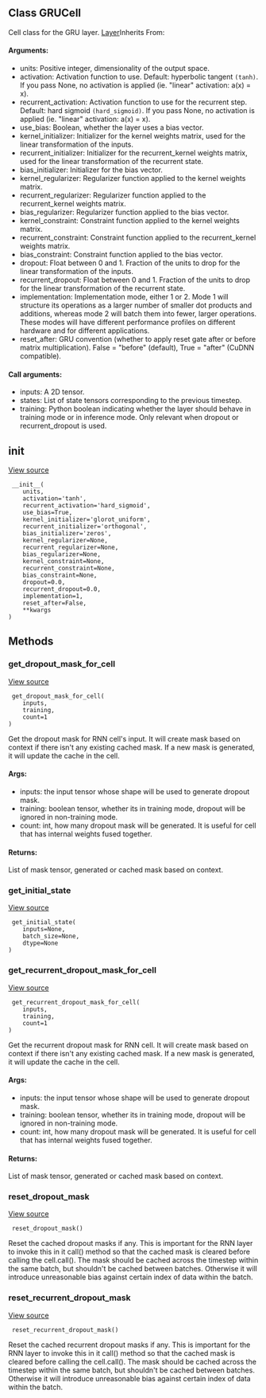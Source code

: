 ## Class GRUCell
Cell class for the GRU layer.
[Layer](https://tensorflow.google.cn/api_docs/python/tf/keras/layers/Layer)Inherits From: 

#### Arguments:
- units: Positive integer, dimensionality of the output space.
- activation: Activation function to use. Default: hyperbolic tangent `(tanh)`. If you pass None, no activation is applied (ie. "linear" activation: a(x) = x).
- recurrent_activation: Activation function to use for the recurrent step. Default: hard sigmoid `(hard_sigmoid)`. If you pass None, no activation is applied (ie. "linear" activation: a(x) = x).
- use_bias: Boolean, whether the layer uses a bias vector.
- kernel_initializer: Initializer for the kernel weights matrix, used for the linear transformation of the inputs.
- recurrent_initializer: Initializer for the recurrent_kernel weights matrix, used for the linear transformation of the recurrent state.
- bias_initializer: Initializer for the bias vector.
- kernel_regularizer: Regularizer function applied to the kernel weights matrix.
- recurrent_regularizer: Regularizer function applied to the recurrent_kernel weights matrix.
- bias_regularizer: Regularizer function applied to the bias vector.
- kernel_constraint: Constraint function applied to the kernel weights matrix.
- recurrent_constraint: Constraint function applied to the recurrent_kernel weights matrix.
- bias_constraint: Constraint function applied to the bias vector.
- dropout: Float between 0 and 1. Fraction of the units to drop for the linear transformation of the inputs.
- recurrent_dropout: Float between 0 and 1. Fraction of the units to drop for the linear transformation of the recurrent state.
- implementation: Implementation mode, either 1 or 2. Mode 1 will structure its operations as a larger number of smaller dot products and additions, whereas mode 2 will batch them into fewer, larger operations. These modes will have different performance profiles on different hardware and for different applications.
- reset_after: GRU convention (whether to apply reset gate after or before matrix multiplication). False = "before" (default), True = "after" (CuDNN compatible).
#### Call arguments:
- inputs: A 2D tensor.
- states: List of state tensors corresponding to the previous timestep.
- training: Python boolean indicating whether the layer should behave in training mode or in inference mode. Only relevant when dropout or recurrent_dropout is used.
## __init__
[View source](https://github.com/tensorflow/tensorflow/blob/r2.0/tensorflow/python/keras/layers/recurrent.py#L1550-L1592)


```
 __init__(
    units,
    activation='tanh',
    recurrent_activation='hard_sigmoid',
    use_bias=True,
    kernel_initializer='glorot_uniform',
    recurrent_initializer='orthogonal',
    bias_initializer='zeros',
    kernel_regularizer=None,
    recurrent_regularizer=None,
    bias_regularizer=None,
    kernel_constraint=None,
    recurrent_constraint=None,
    bias_constraint=None,
    dropout=0.0,
    recurrent_dropout=0.0,
    implementation=1,
    reset_after=False,
    **kwargs
)
```
## Methods
### get_dropout_mask_for_cell
[View source](https://github.com/tensorflow/tensorflow/blob/r2.0/tensorflow/python/keras/layers/recurrent.py#L1033-L1067)


```
 get_dropout_mask_for_cell(
    inputs,
    training,
    count=1
)
```
Get the dropout mask for RNN cell's input.
It will create mask based on context if there isn't any existing cached mask. If a new mask is generated, it will update the cache in the cell.
#### Args:
- inputs: the input tensor whose shape will be used to generate dropout mask.
- training: boolean tensor, whether its in training mode, dropout will be ignored in non-training mode.
- count: int, how many dropout mask will be generated. It is useful for cell that has internal weights fused together.
#### Returns:
List of mask tensor, generated or cached mask based on context.
### get_initial_state
[View source](https://github.com/tensorflow/tensorflow/blob/r2.0/tensorflow/python/keras/layers/recurrent.py#L1761-L1762)


```
 get_initial_state(
    inputs=None,
    batch_size=None,
    dtype=None
)
```
### get_recurrent_dropout_mask_for_cell
[View source](https://github.com/tensorflow/tensorflow/blob/r2.0/tensorflow/python/keras/layers/recurrent.py#L1069-L1105)


```
 get_recurrent_dropout_mask_for_cell(
    inputs,
    training,
    count=1
)
```
Get the recurrent dropout mask for RNN cell.
It will create mask based on context if there isn't any existing cached mask. If a new mask is generated, it will update the cache in the cell.
#### Args:
- inputs: the input tensor whose shape will be used to generate dropout mask.
- training: boolean tensor, whether its in training mode, dropout will be ignored in non-training mode.
- count: int, how many dropout mask will be generated. It is useful for cell that has internal weights fused together.
#### Returns:
List of mask tensor, generated or cached mask based on context.
### reset_dropout_mask
[View source](https://github.com/tensorflow/tensorflow/blob/r2.0/tensorflow/python/keras/layers/recurrent.py#L1009-L1019)


```
 reset_dropout_mask()
```
Reset the cached dropout masks if any.
This is important for the RNN layer to invoke this in it call() method so that the cached mask is cleared before calling the cell.call(). The mask should be cached across the timestep within the same batch, but shouldn't be cached between batches. Otherwise it will introduce unreasonable bias against certain index of data within the batch.
### reset_recurrent_dropout_mask
[View source](https://github.com/tensorflow/tensorflow/blob/r2.0/tensorflow/python/keras/layers/recurrent.py#L1021-L1031)


```
 reset_recurrent_dropout_mask()
```
Reset the cached recurrent dropout masks if any.
This is important for the RNN layer to invoke this in it call() method so that the cached mask is cleared before calling the cell.call(). The mask should be cached across the timestep within the same batch, but shouldn't be cached between batches. Otherwise it will introduce unreasonable bias against certain index of data within the batch.
